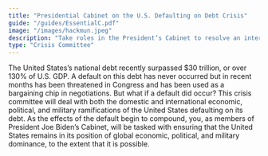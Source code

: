 ```yaml
---
title: "Presidential Cabinet on the U.S. Defaulting on Debt Crisis"
guide: "/guides/EssentialC.pdf"
image: "/images/hackmun.jpeg"
description: "Take roles in the President’s Cabinet to resolve an international economic, political, and military crisis catalyzed by a default on U.S. debt."
type: "Crisis Committee"
---
```

The United States’s national debt recently surpassed $30 trillion, or over 130% of U.S. GDP. A default on this debt has never occurred but in recent months has been threatened in Congress and has been used as a bargaining chip in negotiations. But what if a default did occur? This crisis committee will deal with both the domestic and international economic, political, and military ramifications of the United States defaulting on its debt. As the effects of the default begin to compound, you, as members of President Joe Biden’s Cabinet, will be tasked with ensuring that the United States remains in its position of global economic, political, and military dominance, to the extent that it is possible.